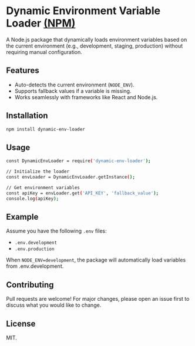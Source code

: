 # Dynamic Environment Variable Loader [(NPM)](https://www.npmjs.com/package/dynamic-env-loader)

A Node.js package that dynamically loads environment variables based on the current environment (e.g., development, staging, production) without requiring manual configuration.

## Features

- Auto-detects the current environment (`NODE_ENV`).
- Supports fallback values if a variable is missing.
- Works seamlessly with frameworks like React and Node.js.

## Installation

```bash
npm install dynamic-env-loader
```

## Usage

```bash
const DynamicEnvLoader = require('dynamic-env-loader');

// Initialize the loader
const envLoader = DynamicEnvLoader.getInstance();

// Get environment variables
const apiKey = envLoader.get('API_KEY', 'fallback_value');
console.log(apiKey);
```

## Example

Assume you have the following `.env` files:

- `.env.development`
- `.env.production`

When `NODE_ENV=development`, the package will automatically load variables from .env.development.

## Contributing

Pull requests are welcome! For major changes, please open an issue first to discuss what you would like to change.

## License

MIT.
